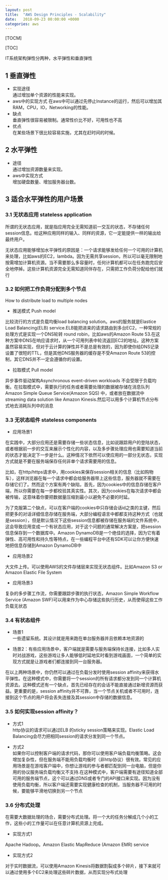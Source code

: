 ```yaml
---
layout: post
title:  "AWS Design Principles - Scalability"
date:   2018-09-23 00:00:00 +0000
categories: aws
---
```


[TOCM]

[TOC]

IT系统架构弹性分两种，水平弹性和垂直弹性  
## 1 垂直弹性 
- 实现途径  
通过增加单个资源的性能来实现。  
- aws中的实现方式 
在aws中可以通过先停止Instance的运行，然后可以增加其RAM，CPU，IO，Networking的性能。
- 缺点  
垂直弹性很容易被限制。通常性价比不好，可用性也不高
- 优点  
在某些场景下很比较容易实施，尤其在赶时间的时候。

## 2 水平弹性
- 途径  
通过增加资源数量来实现。
- aws中实现方式  
增加硬盘数量、增加服务器台数。

## 3 适合水平弹性的用户场景

### 3.1 无状态应用 stateless application  
所谓的无状态应用，就是指应用完全无需知道前一交互的状态，不存储任何session信息。给这种应用同样的输入、同样的资源，它一定能提供一样的输出给最终用户。  

无状态应用能够增加水平弹性的原因是：一个请求能够发给任何一个可用的计算机来处理，比如aws的EC2，lambda。因为无需共享session，所以可以毫无限制地按需增加计算机资源。当不需要那么多容量时，任何计算机都可以在任务跑完后安全地停掉。这些计算机资源完全无需知道同伴存在，只需把工作负荷分配给他们就行

### 3.2 如何把工作负荷分配到多个节点
How to distribute load to multiple nodes
	  
 - 推送模式 Push model  

比较流行的方式是负载均衡load balancing solution。aws的服务就是Elastice Load Balancing(ELB) service.ELB能把进来的请求路由到多台EC2，一种常规的处理方式是实现一个DNS轮转 round robin，比如aws的Amazon Route 53.在这种方案中DNS在响应请求时，从一个可用列表中轮流返回EC2的地址。这种方案虽然容易实现，但对于云计算的弹性并不是总是有效的，因为即使你给DNS记录设置了很短的TTL，但是其他DNS服务器的缓存是不受Amazon Route 53的控制，其它DNS并不一定会遵循你的设置。

 - 拉取模式 Pull model
 
 异步事件驱动架构Asynchronous event-driven workloads 不会受限于负载均衡。在拉取模式中，需要执行的任务或者需要处理的数据被存储在消息队列Amazon Simple Queue Service(Amazon SQS) 中，或者放在数据流中 streaming data solution like Amazon Kinesis.然后可以用多个计算机节点分布式地去消耗队列中的消息

### 3.3 无状态组件 stateless components

 - 应用场景1

在实践中，大部分应用还是需要存储一些状态信息，比如说跟踪用户的登陆状态，或者根据前一步的交互来展示个性化的内容，以及多步骤处理应用也需要知道当前的状态才能决定下一步是什么。这种情况下依然可以使应用的一部分无状态，实现方式就是不要在服务端保存任何非单个请求需要用的信息。

比如，在http/https请求中，用cookies来保存session相关的信息（比如购物车），这样浏览器在每一个请求中都会给服务器带上这些信息，服务器就不需要在存储它们了。然而这个方案有两个缺陷，首先，因为cookies中的信息存储在客户端，所以你需要在每一步都校验其真实性。其次，因为cookies在每次请求中都会被传输，这意味着你要把数据量压缩到最小以避免不必要的时延。

为了克服第二个缺点，可以在客户端的cookies中只存储会话id之类的主键，然后把更多的对话详细信息存储在服务端，大部分编程语言中都都支持这种方式（也就是session），但是默认情况下这些session信息都被存储在服务端的文件系统中，这会导致应用变成一个有状态应用，对于这个问题的通常解决方案是，把session信息保存到一个数据库中。Amazon DynamoDB是一个绝佳的选择，因为它有着弹性、高可用性和持久性等特点，在一些编程平台中还有SDK可以让你方便快速地把信息存储到Amazon DynamoDB中

- 应用场景2

大文件上传。可以使用AWS的文件存储层来实现无状态组件。比如Amazon S3 or Amazon Elastic File System

- 应用场景3

复杂的多步骤工作流，你需要跟踪步骤的执行状态，Amazon Simple Workflow Service (Amazon SWF)可以用来作为中心存储这些执行历史，从而使得这些工作负载无状态

### 3.4 有状态组件

- 场景1  
一些遗留系统。其设计就是用来跑在单台服务器并且依赖本地资源的

- 场景2：有些应用场景中，客户端就是需要与服务端保持长连接，比如多人实时对战游戏，这些游戏让多人能够低时延地实时看到游戏画面，一个简单的实现方式就是让游戏者们都连接到同一台服务器。
    
在以上两种场景中，你仍然可以通过在负载分发时使用session affinity来获得水平弹性。在这种模式中，你需要将一个session的所有请求都分发到同一个计算机资源去。这种模式还有一个缺点，首先已经存在的会话不能直接通过新增资源而获益。更重要的是，session affinity并不可靠，当一个节点关机或者不可用时，连接到这个节点的用户将会丢失连接及其session中存储的数据信息。

### 3.5 如何实现session affinity？
- 方式1  
http协议的请求可以通过ELB 的sticky session策略来实现。Elastic Load Balancing会尽力把相同session的请求分发到同一个节点。

- 方式2  
如果你可以控制客户端的请求代码，那你可以使用客户端负载均衡策略。这会增加复杂性，但在服务端不能用负载均衡时（非http协议）很有效。常见的应用场景是在游戏客户端中，你想让游戏的参与者都匹配到同一台电脑，但是你用的协议服务端负载均衡又不支持.在这种模式中，客户端需要有途径知道全部可用的服务端节点，这个可以通过DNS或者专门的API接口来实现。因为没有使用负载均衡，所以客户端还需要实现健康检查的机制，当服务器不可用的时候，要能够平滑地切换到另一个节点

### 3.6 分布式处理
在需要大数据处理的场合，需要分布式处理。将一个大的任务分解成几个小的工作，这些小的工作量可以在任意计算机资源上完成。

 - 实现方式1  

Apache Hadoop。Amazon Elastic MapReduce (Amazon EMR) service

- 实现方式2  

对于实时数据流，可以使用Amazon Kinesis将数据割裂成多个碎片，接下来就可以通过使用多个EC2来处理这些碎片数据，从而实现分布式处理





